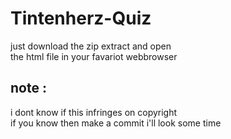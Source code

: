 # Tintenherz-Quiz

just download the zip extract and open <br>
the html file in your favariot webbrowser

## note :
i dont know if this infringes on copyright <br>
if you know then make a commit i'll look some time
